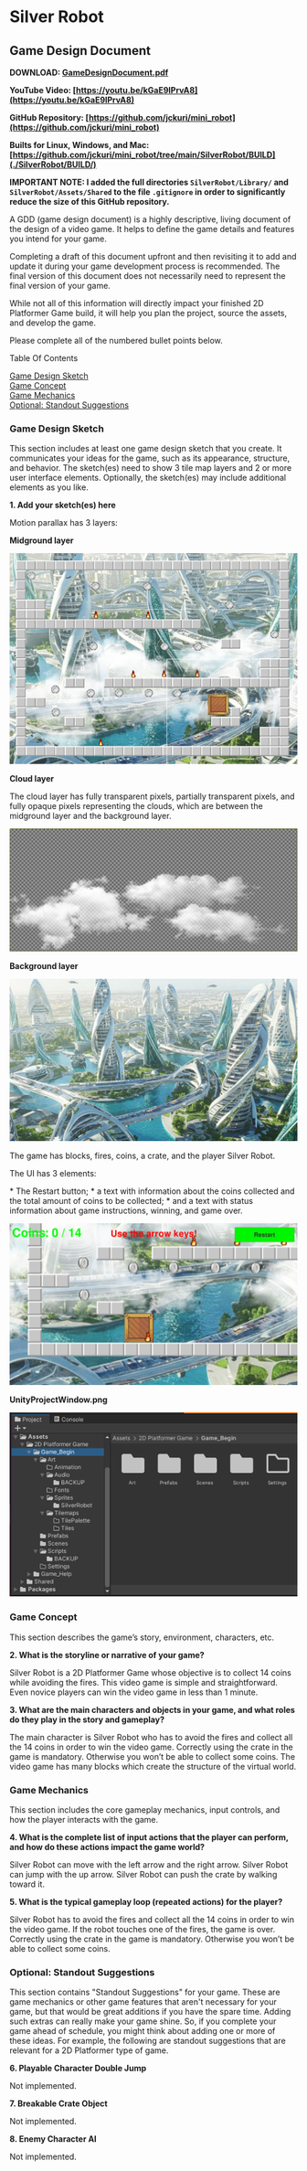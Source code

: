 # Silver Robot

## Game Design Document

**DOWNLOAD: [GameDesignDocument.pdf](./GameDesignDocument.pdf)**

**YouTube Video: [https://youtu.be/kGaE9lPrvA8](https://youtu.be/kGaE9lPrvA8)**

**GitHub Repository: [https://github.com/jckuri/mini_robot](https://github.com/jckuri/mini_robot)**

**Builts for Linux, Windows, and Mac: [https://github.com/jckuri/mini_robot/tree/main/SilverRobot/BUILD](./SilverRobot/BUILD/)**

**IMPORTANT NOTE: I added the full directories `SilverRobot/Library/` and `SilverRobot/Assets/Shared` to the file `.gitignore` in order to significantly reduce the size of this GitHub repository.**

A GDD (game design document) is a highly descriptive, living document of the design of a video game. It helps to define the game details and features you intend for your game.

Completing a draft of this document upfront and then revisiting it to add and update it during your game development process is recommended. The final version of this document does not necessarily need to represent the final version of your game.

While not all of this information will directly impact your finished 2D Platformer Game build, it will help you plan the project, source the assets, and develop the game.

Please complete all of the numbered bullet points below. 

Table Of Contents

[Game Design Sketch](#game-design-sketch)<br/>
[Game Concept](#game-concept)<br/>
[Game Mechanics](#game-mechanics)<br/>
[Optional: Standout Suggestions](#optional-standout-suggestions)<br/>

### Game Design Sketch

This section includes at least one game design sketch that you create. It communicates your ideas for the game, such as its appearance, structure, and behavior. The sketch(es) need to show 3 tile map layers and 2 or more user interface elements. Optionally, the sketch(es) may include additional elements as you like. 

**1. Add your sketch(es) here**

Motion parallax has 3 layers:

**Midground layer**

<img src="images/tilemap.png"/>

**Cloud layer**

The cloud layer has fully transparent pixels, partially transparent pixels, and fully opaque pixels representing the clouds, which are between the midground layer and the background layer.

<img src="images/clouds.png"/>

**Background layer**

<img src="images/woods.png"/>

The game has blocks, fires, coins, a crate, and the player Silver Robot.

The UI has 3 elements:

*​ The Restart button;
*​ a text with information about the coins collected and the total amount of coins to be collected;
*​ and a text with status information about game instructions, winning, and game over.

<img src="images/game.png"/>

**UnityProjectWindow.png**

<img src="UnityProjectWindow.png"/>



### Game Concept

This section describes the game’s story, environment, characters, etc.

**2. What is the storyline or narrative of your game?**

Silver Robot is a 2D Platformer Game whose objective is to collect 14 coins while avoiding the
fires. This video game is simple and straightforward. Even novice players can win the video
game in less than 1 minute.


**3. What are the main characters and objects in your game, and what roles do they play in the story and gameplay?**

The main character is Silver Robot who has to avoid the fires and collect all the 14 coins in
order to win the video game. Correctly using the crate in the game is mandatory. Otherwise you
won’t be able to collect some coins. The video game has many blocks which create the
structure of the virtual world.


### Game Mechanics

This section includes the core gameplay mechanics, input controls, and how the player interacts with the game.

**4. What is the complete list of input actions that the player can perform, and how do these actions impact the game world?**

Silver Robot can move with the left arrow and the right arrow. Silver Robot can jump with the up
arrow. Silver Robot can push the crate by walking toward it.


**5. What is the typical gameplay loop (repeated actions) for the player?**

Silver Robot has to avoid the fires and collect all the 14 coins in order to win the video game. If
the robot touches one of the fires, the game is over. Correctly using the crate in the game is
mandatory. Otherwise you won’t be able to collect some coins.



### Optional: Standout Suggestions

This section contains "Standout Suggestions" for your game. These are game mechanics or other game features that aren't necessary for your game, but that would be great additions if you have the spare time. Adding such extras can really make your game shine. So, if you complete your game ahead of schedule, you might think about adding one or more of these ideas. For example, the following are standout suggestions that are relevant for a 2D Platformer type of game. 

**6. Playable Character Double Jump**

Not implemented.

**7. Breakable Crate Object**

Not implemented.

**8. Enemy Character AI**

Not implemented.
